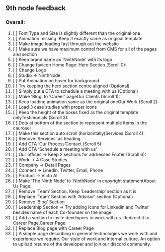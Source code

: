 ## 9th node feedback

### Overall:
1. [ ] Font Type and Size is slightly different than the original one
2. [ ] Animation missing. Keep it exactly same as original template
3. [ ] Make image loading fast through out the website
4. [ ] Make sure we have maximum control from CMS for all of the pages and section
4. [ ] Keep brand name as ‘NinthNode’ with its logo
5. [ ] Change favicon Home Page:
Hero Section (Scroll 0):
1. [ ] Change Logo
2. [ ] Studio -> NinthNode
3. [ ] Put Animation on hover for background
4. [ ] Try keeping the hero section centre aligned (Optional)
5. [ ] Simply put a CTA to schedule a meeting with us (Optional)
6. [ ] Make ‘Blog’ to ‘Career’ pageOur Clients (Scroll 1):
1. [ ] Keep loading animation same as the original oneOur Work (Scroll 2):
1. [ ] Load 3 case studies with proper icons
2. [ ] Keep the height of the boxes fixed as the original template onlyTestimonials (Scroll 3):
1. [ ] Dots at bottom of the section to represent multiple items in the caurosel
2. [ ] Make this section auto scroll (horizontally)Services (Scroll 4):
1. [ ] Remove ‘Services’ as heading
2. [ ] Add CTA ‘Our Process’Contact (Scroll 5):
1. [ ] Add CTA ‘Schedule a meeting with us’
2. [ ] Our offices -> Keep 2 sections for addresses Footer (Scroll 6):
1. [ ] Work -> 4 Case Studies
2. [ ] Company -> Detail Pages
3. [ ] Connect -> Linedin, Twitter, Email, Phone
4. [ ] Product -> Victo AI
4. [ ] Make ‘The Ninth Node’ to ‘NinthNode’ in copyright statementAbout Us Page:
1. [ ] Remove ‘Team’ Section. Keep ‘Leadership’ section as it is
2. [ ] Replace ‘Team’ Section with ‘Advisor’ section (Optional)
3. [ ] Remove ‘Blog’ Section
4. [ ] Leadership Section -> Try adding icons for Linkedin and Twitter besides name of each Co-founder on the image
5. [ ] Add a section to invite developers to work with us. Redirect it to Career Page.Career Page:
1. [ ] Replace Blog page with Career Page
2. [ ] A simple page describing in general technologies we work with and experience we require. Our style of work and internal culture. An option to upload resume of the developer and join our discord community.